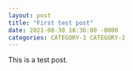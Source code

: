 ```yaml
---
layout: post
title: "First test post"
date: 2021-08-30 18:36:00 -0000
categories: CATEGORY-1 CATEGORY-2
---
```


This is a test post.
